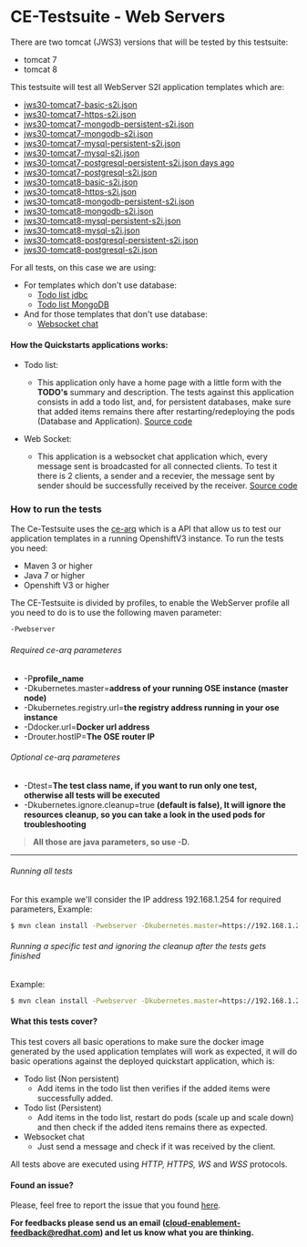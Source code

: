 # CE-Testsuite - Web Servers
There are two tomcat (JWS3) versions that will be tested by this testsuite:
  - tomcat 7
  - tomcat 8

This testsuite will test all WebServer S2I application templates which are:
 
  - [jws30-tomcat7-basic-s2i.json](https://github.com/jboss-openshift/application-templates/blob/master/webserver/jws30-tomcat7-basic-s2i.json)
  - [jws30-tomcat7-https-s2i.json](https://github.com/jboss-openshift/application-templates/blob/master/webserver/jws30-tomcat7-https-s2i.json)
  - [jws30-tomcat7-mongodb-persistent-s2i.json](https://github.com/jboss-openshift/application-templates/blob/master/webserver/jws30-tomcat7-mongodb-persistent-s2i.json)
  - [jws30-tomcat7-mongodb-s2i.json](https://github.com/jboss-openshift/application-templates/blob/master/webserver/jws30-tomcat7-mongodb-s2i.json)
  - [jws30-tomcat7-mysql-persistent-s2i.json](https://github.com/jboss-openshift/application-templates/blob/master/webserver/jws30-tomcat7-mysql-persistent-s2i.json)
  - [jws30-tomcat7-mysql-s2i.json](https://github.com/jboss-openshift/application-templates/blob/master/webserver/jws30-tomcat7-mysql-s2i.json)
  - [jws30-tomcat7-postgresql-persistent-s2i.json days ago](https://github.com/jboss-openshift/application-templates/blob/master/webserver/jws30-tomcat7-postgresql-persistent-s2i.json)
  - [jws30-tomcat7-postgresql-s2i.json](https://github.com/jboss-openshift/application-templates/blob/master/webserver/jws30-tomcat7-postgresql-s2i.json)
  - [jws30-tomcat8-basic-s2i.json](https://github.com/jboss-openshift/application-templates/blob/master/webserver/jws30-tomcat8-basic-s2i.json)
  - [jws30-tomcat8-https-s2i.json](https://github.com/jboss-openshift/application-templates/blob/master/webserver/jws30-tomcat8-https-s2i.json)
  - [jws30-tomcat8-mongodb-persistent-s2i.json](https://github.com/jboss-openshift/application-templates/blob/master/webserver/jws30-tomcat8-mongodb-persistent-s2i.json)
  - [jws30-tomcat8-mongodb-s2i.json](https://github.com/jboss-openshift/application-templates/blob/master/webserver/jws30-tomcat8-mongodb-s2i.json)
  - [jws30-tomcat8-mysql-persistent-s2i.json](https://github.com/jboss-openshift/application-templates/blob/master/webserver/jws30-tomcat8-mysql-persistent-s2i.json)
  - [jws30-tomcat8-mysql-s2i.json](https://github.com/jboss-openshift/application-templates/blob/master/webserver/jws30-tomcat8-mysql-s2i.json)
  - [jws30-tomcat8-postgresql-persistent-s2i.json](https://github.com/jboss-openshift/application-templates/blob/master/webserver/jws30-tomcat8-postgresql-persistent-s2i.json)
  - [jws30-tomcat8-postgresql-s2i.json](https://github.com/jboss-openshift/application-templates/blob/master/webserver/jws30-tomcat8-postgresql-s2i.json)

For all tests, on this case we are using:
  - For templates which don't use database:
    - [Todo list jdbc](https://github.com/jboss-openshift/openshift-quickstarts/tree/master/todolist/todolist-jdbc)
    - [Todo list MongoDB](https://github.com/jboss-openshift/openshift-quickstarts/tree/master/todolist/todolist-mongodb)
  - And for those templates that don't use database:
    - [Websocket chat](https://github.com/jboss-openshift/openshift-quickstarts/tree/master/tomcat-websocket-chat)

#### How the Quickstarts applications works:
  - Todo list:
    - This application only have a home page with a little form with the **TODO's** summary and description. The tests against this application consists in add a todo list, and, for persistent databases, make sure that added items remains there after restarting/redeploying the pods (Database and Application). [Source code](https://github.com/jboss-openshift/ce-testsuite/blob/master/webserver/src/test/java/org/jboss/test/arquillian/ce/webserver/WebserverTestBase.java#L158)

  - Web Socket:
    - This application is a websocket chat application which, every message sent is broadcasted for all connected clients. To test it there is 2 clients, a sender and a recevier, the message sent by sender should be successfully received by the receiver. [Source code](https://github.com/jboss-openshift/ce-testsuite/blob/master/webserver/src/test/java/org/jboss/test/arquillian/ce/webserver/WebserverTestBase.java#L91)

### How to run the tests
The Ce-Testsuite uses the [ce-arq](https://github.com/jboss-openshift/ce-arq) which is a API that allow us to test our application templates in a running OpenshiftV3 instance. To run the tests you need:
  - Maven 3 or higher
  - Java 7 or higher
  - Openshift V3 or higher
 
The CE-Testsuite is divided by profiles, to enable the WebServer profile all you need to do is to use the following maven parameter:
```sh
-Pwebserver
```
###### Required ce-arq parameteres
  - -P**profile_name**
  - -Dkubernetes.master=**address of your running OSE instance (master node)**
  - -Dkubernetes.registry.url=**the registry address running in your ose instance**
  - -Ddocker.url=**Docker url address**
  - -Drouter.hostIP=**The OSE router IP**

###### Optional ce-arq parameteres
  - -Dtest=**The test class name, if you want to run only one test, otherwise all tests will be executed**
  - -Dkubernetes.ignore.cleanup=true **(default is false), It will ignore the resources cleanup, so you can take a look in the used pods for troubleshooting**

> **All those are java parameters, so use -D.**
___

###### Running all tests
For this example we'll consider the IP address 192.168.1.254 for required parameters, Example:
```sh
$ mvn clean install -Pwebserver -Dkubernetes.master=https://192.168.1.254:8443 -Dkubernetes.registry.url=192.168.1.254:5001 -Ddocker.url=http://192.168.1.254:2375 -Drouter.hostIP=192.168.1.254
```
###### Running a specific test and ignoring the cleanup after the tests gets finished
Example:
```sh
$ mvn clean install -Pwebserver -Dkubernetes.master=https://192.168.1.254:8443 -Dkubernetes.registry.url=192.168.1.254:5001 -Ddocker.url=http://192.168.1.254:2375 -Drouter.hostIP=192.168.1.254 -Dtest=WebServerTomcat7BasicTest -Dkubernetes.ignore.cleanup=true
```

#### What this tests cover?
This test covers all basic operations to make sure the docker image generated by the used application templates will work as expected, it will do basic operations against the deployed quickstart application, which is:
  - Todo list (Non persistent)
    - Add items in the todo list then verifies if the added items were successfully added.
  - Todo list (Persistent)
    - Add items in the todo list, restart do pods (scale up and scale down) and then check if the added itens remains there as expected.
  - Websocket chat
    - Just send a message and check if it was received by the client.

All tests above are executed using *HTTP, HTTPS, WS* and *WSS* protocols.


#### Found an issue?
Please, feel free to report the issue that you found [here](https://github.com/jboss-openshift/ce-testsuite/issues/new).

__For feedbacks please send us an email (cloud-enablement-feedback@redhat.com) and let us know what you are thinking.__ 
